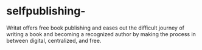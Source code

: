 # selfpublishing-
Writat offers free book publishing and eases out the difficult journey of writing a book and becoming a recognized author by making the process in between digital, centralized, and free.
